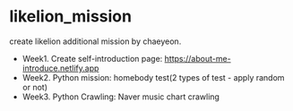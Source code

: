 # likelion_mission
create likelion additional mission by chaeyeon.

- Week1. Create self-introduction page: https://about-me-introduce.netlify.app
- Week2. Python mission: homebody test(2 types of test - apply random or not)
- Week3. Python Crawling: Naver music chart crawling
